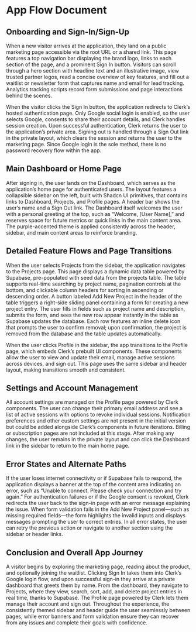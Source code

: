 # App Flow Document

## Onboarding and Sign-In/Sign-Up

When a new visitor arrives at the application, they land on a public marketing page accessible via the root URL or a shared link. This page features a top navigation bar displaying the brand logo, links to each section of the page, and a prominent Sign In button. Visitors can scroll through a hero section with headline text and an illustrative image, view trusted partner logos, read a concise overview of key features, and fill out a waitlist or newsletter form that captures name and email for lead tracking. Analytics tracking scripts record form submissions and page interactions behind the scenes.

When the visitor clicks the Sign In button, the application redirects to Clerk’s hosted authentication page. Only Google social login is enabled, so the user selects Google, consents to share their account details, and Clerk handles session creation. Upon successful authentication, Clerk returns the user to the application’s private area. Signing out is handled through a Sign Out link in the private layout, which clears the session and returns the user to the marketing page. Since Google login is the sole method, there is no password recovery flow within the app.

## Main Dashboard or Home Page

After signing in, the user lands on the Dashboard, which serves as the application’s home page for authenticated users. The layout features a collapsible sidebar on the left, built with Shadcn UI primitives, that contains links to Dashboard, Projects, and Profile pages. A header bar shows the user’s name and a Sign Out link. The Dashboard itself welcomes the user with a personal greeting at the top, such as “Welcome, [User Name],” and reserves space for future metrics or quick links in the main content area. The purple-accented theme is applied consistently across the header, sidebar, and main content areas to reinforce branding.

## Detailed Feature Flows and Page Transitions

When the user selects Projects from the sidebar, the application navigates to the Projects page. This page displays a dynamic data table powered by Supabase, pre-populated with seed data from the projects table. The table supports real-time searching by project name, pagination controls at the bottom, and clickable column headers for sorting in ascending or descending order. A button labeled Add New Project in the header of the table triggers a right-side sliding panel containing a form for creating a new project entry. The user fills in fields such as project name and description, submits the form, and sees the new row appear instantly in the table as Supabase updates the database. Each row features an inline delete icon that prompts the user to confirm removal; upon confirmation, the project is removed from the database and the table updates automatically.

When the user clicks Profile in the sidebar, the app transitions to the Profile page, which embeds Clerk’s prebuilt UI components. These components allow the user to view and update their email, manage active sessions across devices, and sign out. This page uses the same sidebar and header layout, making transitions smooth and consistent.

## Settings and Account Management

All account settings are managed on the Profile page powered by Clerk components. The user can change their primary email address and see a list of active sessions with options to revoke individual sessions. Notification preferences and other custom settings are not present in the initial version but could be added alongside Clerk’s components in future iterations. Billing or subscription pages are not included at this stage. After making any changes, the user remains in the private layout and can click the Dashboard link in the sidebar to return to the main home page.

## Error States and Alternate Paths

If the user loses internet connectivity or if Supabase fails to respond, the application displays a banner at the top of the content area indicating an error, such as “Unable to connect. Please check your connection and try again.” For authentication failures or if the Google consent is revoked, Clerk redirects the user back to the sign-in page with an error message explaining the issue. When form validation fails in the Add New Project panel—such as missing required fields—the form highlights the invalid inputs and displays messages prompting the user to correct entries. In all error states, the user can retry the previous action or navigate to another section using the sidebar or header links.

## Conclusion and Overall App Journey

A visitor begins by exploring the marketing page, reading about the product, and optionally joining the waitlist. Clicking Sign In takes them into Clerk’s Google login flow, and upon successful sign-in they arrive at a private dashboard that greets them by name. From the dashboard, they navigate to Projects, where they view, search, sort, add, and delete project entries in real time, thanks to Supabase. The Profile page powered by Clerk lets them manage their account and sign out. Throughout the experience, the consistently themed sidebar and header guide the user seamlessly between pages, while error banners and form validation ensure they can recover from any issues and complete their goals with confidence.
